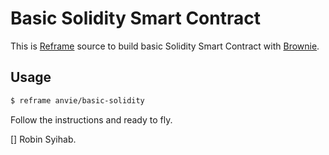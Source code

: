 # Basic Solidity Smart Contract

This is [Reframe](https://github.com/ansvia/reframe) source to build basic Solidity Smart Contract with [Brownie](https://eth-brownie.readthedocs.io/en/stable/).

## Usage

```bash
$ reframe anvie/basic-solidity
```

Follow the instructions and ready to fly.

[] Robin Syihab.
